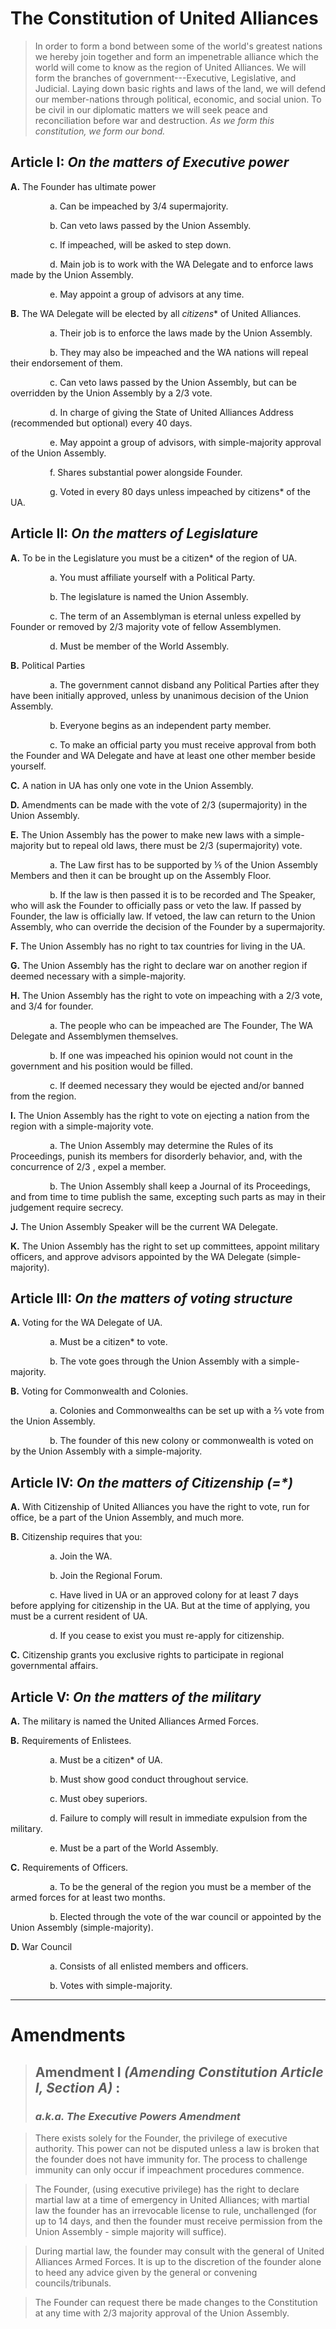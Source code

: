 <head>
<title>The Constitution of United Alliances</title>

<style>

    ::selection {
        background-color: darkgoldenrod;
        color: #fff;
    }

</style>
</head>

# The Constitution of United Alliances

>In order to form a bond between some of the world's greatest nations we hereby
join together and form an impenetrable alliance which the world will come to know as the
region of United Alliances. We will form the branches of government---Executive,
Legislative, and Judicial. Laying down basic rights and laws of the land, we will defend our
member-nations through political, economic, and social union. To be civil in our diplomatic
matters we will seek peace and reconciliation before war and destruction. *As we form this
constitution, we form our bond.*

## Article I: *On the matters of Executive power*

**A.** The Founder has ultimate power

&nbsp;&nbsp;&nbsp;&nbsp;&nbsp;&nbsp;&nbsp;&nbsp;&nbsp;&nbsp;&nbsp;&nbsp;&nbsp;&nbsp;&nbsp;&nbsp;a. Can be impeached by 3/4 supermajority.

&nbsp;&nbsp;&nbsp;&nbsp;&nbsp;&nbsp;&nbsp;&nbsp;&nbsp;&nbsp;&nbsp;&nbsp;&nbsp;&nbsp;&nbsp;&nbsp;b. Can veto laws passed by the Union Assembly.

&nbsp;&nbsp;&nbsp;&nbsp;&nbsp;&nbsp;&nbsp;&nbsp;&nbsp;&nbsp;&nbsp;&nbsp;&nbsp;&nbsp;&nbsp;&nbsp;c. If impeached, will be asked to step down.

&nbsp;&nbsp;&nbsp;&nbsp;&nbsp;&nbsp;&nbsp;&nbsp;&nbsp;&nbsp;&nbsp;&nbsp;&nbsp;&nbsp;&nbsp;&nbsp;d. Main job is to work with the WA Delegate and to enforce laws made by the Union
Assembly.

&nbsp;&nbsp;&nbsp;&nbsp;&nbsp;&nbsp;&nbsp;&nbsp;&nbsp;&nbsp;&nbsp;&nbsp;&nbsp;&nbsp;&nbsp;&nbsp;e. May appoint a group of advisors at any time.



**B.** The WA Delegate will be elected by all _citizens_* of United Alliances.

&nbsp;&nbsp;&nbsp;&nbsp;&nbsp;&nbsp;&nbsp;&nbsp;&nbsp;&nbsp;&nbsp;&nbsp;&nbsp;&nbsp;&nbsp;&nbsp;a. Their job is to enforce the laws made by the Union Assembly.

&nbsp;&nbsp;&nbsp;&nbsp;&nbsp;&nbsp;&nbsp;&nbsp;&nbsp;&nbsp;&nbsp;&nbsp;&nbsp;&nbsp;&nbsp;&nbsp;b. They may also be impeached and the WA nations will repeal their endorsement of
them.

&nbsp;&nbsp;&nbsp;&nbsp;&nbsp;&nbsp;&nbsp;&nbsp;&nbsp;&nbsp;&nbsp;&nbsp;&nbsp;&nbsp;&nbsp;&nbsp;c. Can veto laws passed by the Union Assembly, but can be overridden by the Union Assembly by a 2/3 vote.

&nbsp;&nbsp;&nbsp;&nbsp;&nbsp;&nbsp;&nbsp;&nbsp;&nbsp;&nbsp;&nbsp;&nbsp;&nbsp;&nbsp;&nbsp;&nbsp;d. In charge of giving the State of United Alliances Address (recommended but optional) every 40 days.

&nbsp;&nbsp;&nbsp;&nbsp;&nbsp;&nbsp;&nbsp;&nbsp;&nbsp;&nbsp;&nbsp;&nbsp;&nbsp;&nbsp;&nbsp;&nbsp;e. May appoint a group of advisors, with simple-majority approval of the Union Assembly.

&nbsp;&nbsp;&nbsp;&nbsp;&nbsp;&nbsp;&nbsp;&nbsp;&nbsp;&nbsp;&nbsp;&nbsp;&nbsp;&nbsp;&nbsp;&nbsp;f. Shares substantial power alongside Founder.

&nbsp;&nbsp;&nbsp;&nbsp;&nbsp;&nbsp;&nbsp;&nbsp;&nbsp;&nbsp;&nbsp;&nbsp;&nbsp;&nbsp;&nbsp;&nbsp;g. Voted in every 80 days unless impeached by citizens* of the UA.


## Article II: *On the matters of Legislature*

**A.** To be in the Legislature you must be a citizen* of the region of UA.

&nbsp;&nbsp;&nbsp;&nbsp;&nbsp;&nbsp;&nbsp;&nbsp;&nbsp;&nbsp;&nbsp;&nbsp;&nbsp;&nbsp;&nbsp;&nbsp;a. You must affiliate yourself with a Political Party.

&nbsp;&nbsp;&nbsp;&nbsp;&nbsp;&nbsp;&nbsp;&nbsp;&nbsp;&nbsp;&nbsp;&nbsp;&nbsp;&nbsp;&nbsp;&nbsp;b. The legislature is named the Union Assembly.

&nbsp;&nbsp;&nbsp;&nbsp;&nbsp;&nbsp;&nbsp;&nbsp;&nbsp;&nbsp;&nbsp;&nbsp;&nbsp;&nbsp;&nbsp;&nbsp;c. The term of an Assemblyman is eternal unless expelled by Founder or removed by 2/3 majority vote of fellow Assemblymen.

&nbsp;&nbsp;&nbsp;&nbsp;&nbsp;&nbsp;&nbsp;&nbsp;&nbsp;&nbsp;&nbsp;&nbsp;&nbsp;&nbsp;&nbsp;&nbsp;d. Must be member of the World Assembly.




**B.** Political Parties

&nbsp;&nbsp;&nbsp;&nbsp;&nbsp;&nbsp;&nbsp;&nbsp;&nbsp;&nbsp;&nbsp;&nbsp;&nbsp;&nbsp;&nbsp;&nbsp;a. The government cannot disband any Political Parties after they have been initially approved, unless by unanimous decision of the Union Assembly.

&nbsp;&nbsp;&nbsp;&nbsp;&nbsp;&nbsp;&nbsp;&nbsp;&nbsp;&nbsp;&nbsp;&nbsp;&nbsp;&nbsp;&nbsp;&nbsp;b. Everyone begins as an independent party member.

&nbsp;&nbsp;&nbsp;&nbsp;&nbsp;&nbsp;&nbsp;&nbsp;&nbsp;&nbsp;&nbsp;&nbsp;&nbsp;&nbsp;&nbsp;&nbsp;c. To make an official party you must receive approval from both the Founder and WA Delegate and have at least one other member beside yourself.


**C.** A nation in UA has only one vote in the Union Assembly.


**D.** Amendments can be made with the vote of 2/3 (supermajority) in the Union Assembly.


**E.** The Union Assembly has the power to make new laws with a simple-majority but to repeal old laws, there must be 2/3 (supermajority) vote.

&nbsp;&nbsp;&nbsp;&nbsp;&nbsp;&nbsp;&nbsp;&nbsp;&nbsp;&nbsp;&nbsp;&nbsp;&nbsp;&nbsp;&nbsp;&nbsp;a. The Law first has to be supported by ⅕ of the Union Assembly Members and then it can be brought up on the Assembly Floor.

&nbsp;&nbsp;&nbsp;&nbsp;&nbsp;&nbsp;&nbsp;&nbsp;&nbsp;&nbsp;&nbsp;&nbsp;&nbsp;&nbsp;&nbsp;&nbsp;b. If the law is then passed it is to be recorded and The Speaker, who will ask the Founder to officially pass or veto the law. If passed by Founder, the law is officially law. If vetoed, the law can return to the Union Assembly, who can override the decision of the Founder by a supermajority.


**F.** The Union Assembly has no right to tax countries for living in the UA.


**G.** The Union Assembly has the right to declare war on another region if deemed necessary with a simple-majority.


**H.** The Union Assembly has the right to vote on impeaching with a 2/3 vote, and 3/4 for founder.

&nbsp;&nbsp;&nbsp;&nbsp;&nbsp;&nbsp;&nbsp;&nbsp;&nbsp;&nbsp;&nbsp;&nbsp;&nbsp;&nbsp;&nbsp;&nbsp;a. The people who can be impeached are The Founder, The WA Delegate and	Assemblymen themselves.

&nbsp;&nbsp;&nbsp;&nbsp;&nbsp;&nbsp;&nbsp;&nbsp;&nbsp;&nbsp;&nbsp;&nbsp;&nbsp;&nbsp;&nbsp;&nbsp;b. If one was impeached his opinion would not count in the government and his position would be filled.

&nbsp;&nbsp;&nbsp;&nbsp;&nbsp;&nbsp;&nbsp;&nbsp;&nbsp;&nbsp;&nbsp;&nbsp;&nbsp;&nbsp;&nbsp;&nbsp;c. If deemed necessary they would be ejected and/or banned from the region.


**I.** The Union Assembly has the right to vote on ejecting a nation from the region with a simple-majority vote.

&nbsp;&nbsp;&nbsp;&nbsp;&nbsp;&nbsp;&nbsp;&nbsp;&nbsp;&nbsp;&nbsp;&nbsp;&nbsp;&nbsp;&nbsp;&nbsp;a. The Union Assembly may determine the Rules of its Proceedings, punish its members for disorderly behavior, and, with	the concurrence of 2/3 , expel a member.

&nbsp;&nbsp;&nbsp;&nbsp;&nbsp;&nbsp;&nbsp;&nbsp;&nbsp;&nbsp;&nbsp;&nbsp;&nbsp;&nbsp;&nbsp;&nbsp;b. The Union Assembly shall keep a Journal of its Proceedings, and from time to time publish the same, excepting such parts as may in their judgement require secrecy.


**J.** The Union Assembly Speaker will be the current WA Delegate.


**K.** The Union Assembly has the right to set up committees, appoint military officers, and approve  advisors appointed by the WA Delegate (simple-majority).

## Article III: *On the matters of voting structure*

**A.** Voting for the WA Delegate of UA.

&nbsp;&nbsp;&nbsp;&nbsp;&nbsp;&nbsp;&nbsp;&nbsp;&nbsp;&nbsp;&nbsp;&nbsp;&nbsp;&nbsp;&nbsp;&nbsp;a. Must be a citizen* to vote.

&nbsp;&nbsp;&nbsp;&nbsp;&nbsp;&nbsp;&nbsp;&nbsp;&nbsp;&nbsp;&nbsp;&nbsp;&nbsp;&nbsp;&nbsp;&nbsp;b. The vote goes through the Union Assembly with a simple-majority.


**B.** Voting for Commonwealth and Colonies.

&nbsp;&nbsp;&nbsp;&nbsp;&nbsp;&nbsp;&nbsp;&nbsp;&nbsp;&nbsp;&nbsp;&nbsp;&nbsp;&nbsp;&nbsp;&nbsp;a. Colonies and Commonwealths can be set up with a ⅔ vote from the Union Assembly.

&nbsp;&nbsp;&nbsp;&nbsp;&nbsp;&nbsp;&nbsp;&nbsp;&nbsp;&nbsp;&nbsp;&nbsp;&nbsp;&nbsp;&nbsp;&nbsp;b. The founder of this new colony or commonwealth is voted on by the Union Assembly with a simple-majority.


## Article IV: _On the matters of Citizenship (=*)_

**A.** With Citizenship of United Alliances you have the right to vote, run for office, be a part of the Union Assembly, and much more.


**B.** Citizenship requires that you:

&nbsp;&nbsp;&nbsp;&nbsp;&nbsp;&nbsp;&nbsp;&nbsp;&nbsp;&nbsp;&nbsp;&nbsp;&nbsp;&nbsp;&nbsp;&nbsp;a. Join the WA.

&nbsp;&nbsp;&nbsp;&nbsp;&nbsp;&nbsp;&nbsp;&nbsp;&nbsp;&nbsp;&nbsp;&nbsp;&nbsp;&nbsp;&nbsp;&nbsp;b. Join the Regional Forum.

&nbsp;&nbsp;&nbsp;&nbsp;&nbsp;&nbsp;&nbsp;&nbsp;&nbsp;&nbsp;&nbsp;&nbsp;&nbsp;&nbsp;&nbsp;&nbsp;c. Have lived in UA or an approved colony for at least 7 days before applying for citizenship in the UA. But at the time of applying, you must be a current resident of UA.

&nbsp;&nbsp;&nbsp;&nbsp;&nbsp;&nbsp;&nbsp;&nbsp;&nbsp;&nbsp;&nbsp;&nbsp;&nbsp;&nbsp;&nbsp;&nbsp;d. If you cease to exist you must re-apply for citizenship.


**C.** Citizenship grants you exclusive rights to participate in regional governmental affairs.


## Article V: *On the matters of the military*

**A.** The military is named the United Alliances Armed Forces.


**B.** Requirements of Enlistees.


&nbsp;&nbsp;&nbsp;&nbsp;&nbsp;&nbsp;&nbsp;&nbsp;&nbsp;&nbsp;&nbsp;&nbsp;&nbsp;&nbsp;&nbsp;&nbsp;a. Must be a citizen* of UA.

&nbsp;&nbsp;&nbsp;&nbsp;&nbsp;&nbsp;&nbsp;&nbsp;&nbsp;&nbsp;&nbsp;&nbsp;&nbsp;&nbsp;&nbsp;&nbsp;b. Must show good conduct throughout service.

&nbsp;&nbsp;&nbsp;&nbsp;&nbsp;&nbsp;&nbsp;&nbsp;&nbsp;&nbsp;&nbsp;&nbsp;&nbsp;&nbsp;&nbsp;&nbsp;c. Must obey superiors.

&nbsp;&nbsp;&nbsp;&nbsp;&nbsp;&nbsp;&nbsp;&nbsp;&nbsp;&nbsp;&nbsp;&nbsp;&nbsp;&nbsp;&nbsp;&nbsp;d. Failure to comply will result in immediate expulsion from the military.

&nbsp;&nbsp;&nbsp;&nbsp;&nbsp;&nbsp;&nbsp;&nbsp;&nbsp;&nbsp;&nbsp;&nbsp;&nbsp;&nbsp;&nbsp;&nbsp;e. Must be a part of the World Assembly.


**C.** Requirements of Officers.

&nbsp;&nbsp;&nbsp;&nbsp;&nbsp;&nbsp;&nbsp;&nbsp;&nbsp;&nbsp;&nbsp;&nbsp;&nbsp;&nbsp;&nbsp;&nbsp;a. To be the general of the region you must be a member of the armed forces for at least two months.

&nbsp;&nbsp;&nbsp;&nbsp;&nbsp;&nbsp;&nbsp;&nbsp;&nbsp;&nbsp;&nbsp;&nbsp;&nbsp;&nbsp;&nbsp;&nbsp;b. Elected through the vote of the war council or appointed by the Union Assembly (simple-majority).


**D.** War Council

&nbsp;&nbsp;&nbsp;&nbsp;&nbsp;&nbsp;&nbsp;&nbsp;&nbsp;&nbsp;&nbsp;&nbsp;&nbsp;&nbsp;&nbsp;&nbsp;a. Consists of all enlisted members and officers.

&nbsp;&nbsp;&nbsp;&nbsp;&nbsp;&nbsp;&nbsp;&nbsp;&nbsp;&nbsp;&nbsp;&nbsp;&nbsp;&nbsp;&nbsp;&nbsp;b. Votes with simple-majority.

- - -

# Amendments

>## Amendment I *(Amending Constitution Article I, Section A)* :
> ### *a.k.a. The Executive Powers Amendment*

>There exists solely for the Founder, the privilege of executive authority. This power can not be disputed unless a law is broken that the founder does not have immunity for. The process to challenge immunity can only occur if impeachment procedures commence.

>The Founder, (using executive privilege) has the right to declare martial law at a time of emergency in United Alliances; with martial law the founder has an irrevocable license to rule, unchallenged (for up to 14 days, and then the founder must receive permission from the Union Assembly - simple majority will suffice).

>During martial law, the founder may consult with the general of United Alliances Armed Forces. It is up to the discretion of the founder alone to heed any advice given by the general or convening councils/tribunals.

>The Founder can request there be made changes to the Constitution at any time with 2/3 majority approval of the Union Assembly.


